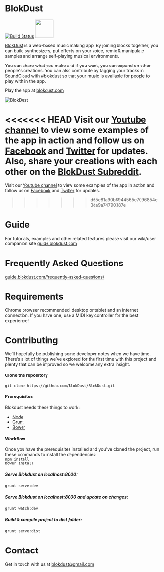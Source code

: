 BlokDust
========

[![Build Status](https://travis-ci.org/BlokDust/BlokDust.svg)](https://travis-ci.org/BlokDust/BlokDust)
<a href="https://blokdust.herokuapp.com"><img src="https://worldvectorlogo.com/logos/slack.svg" width="60" /></a>

[BlokDust](https://blokdust.com) is a web-based music making app. By joining blocks together, you can build synthesizers, put effects on your voice, remix & manipulate samples and arrange self-playing musical environments.

You can share what you make and if you want, you can expand on other people's creations. You can also contribute by tagging your tracks in SoundCloud with #blokdust so that your music is available for people to play with in the app.

Play the app at [blokdust.com](https://blokdust.com)

![BlokDust](https://guide.blokdust.com/wp-content/uploads/2016/03/synth01_4b.jpg "Creating a synth in BlokDust")


<<<<<<< HEAD
Visit our [Youtube channel](https://www.youtube.com/channel/UCukBbnIMiUZBbD4fJHrcHZQ) to view some examples of the app in action and follow us on [Facebook](https://www.facebook.com/blokdust) and [Twitter](https://twitter.com/blokdust) for updates. Also, share your creations with each other on the [BlokDust Subreddit](https://www.reddit.com/r/blokdust).
=======
Visit our [Youtube channel](https://www.youtube.com/channel/UCukBbnIMiUZBbD4fJHrcHZQ) to view some examples of the app in action and follow us on [Facebook](https://www.facebook.com/blokdust) and [Twitter](https://twitter.com/blokdust) for updates.
>>>>>>> d65e81a90b6944565e7096854e3da9a74790387e



# Guide
For tutorials, examples and other related features please visit our wiki/user companion site [guide.blokdust.com](https://guide.blokdust.com)



# Frequently Asked Questions
[guide.blokdust.com/frequently-asked-questions/](https://guide.blokdust.com/frequently-asked-questions/)



# Requirements 
Chrome browser recommended, desktop or tablet and an internet connection. If you have one, use a MIDI key controller for the best experience!



# Contributing

We’ll hopefully be publishing some developer notes when we have time. There’s a lot of things we’ve explored for the first time with this project and plenty that can be improved so we welcome any extra insight.

#### Clone the repository   
`git clone https://github.com/BlokDust/BlokDust.git`

#### Prerequisites 
Blokdust needs these things to work:
- [Node](https://nodejs.org)
- [Grunt](http://gruntjs.com/getting-started)
- [Bower](https://bower.io/)

#### Workflow
Once you have the prerequisites installed and you've cloned the project, run these commands to install the dependencies:    
`npm install`     
`bower install`

##### Serve Blokdust on localhost:8000:
`grunt serve:dev`  

##### Serve Blokdust on localhost:8000 and update on changes:
`grunt watch:dev`  

##### Build & compile project to dist folder: 
`grunt serve:dist`


# Contact
Get in touch with us at [blokdust@gmail.com](mailto:blokdust@gmail.com)
